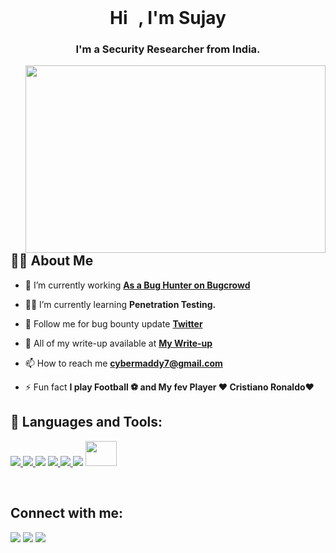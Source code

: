 <h1 align="center">Hi <img src="https://raw.githubusercontent.com/MartinHeinz/MartinHeinz/master/wave.gif" width="10px" height="300px">, I'm Sujay</h1>
<h3 align="center">I'm a Security Researcher from India.</h3>

<a href="#"><img width="480" height="300px" align="right" src="https://raw.githubusercontent.com/hackerspider1/hackerspider1/main/code.gif"/></a>

## 🙋‍♂️ About Me

- 🐞 I’m currently working **[As a Bug Hunter on Bugcrowd](https://www.bugcrowd.com/)**

- 👨‍💻 I’m currently learning **Penetration Testing.**

- 👯 Follow me for bug bounty update **[Twitter](https://twitter.com/TheLittleH4ck3r/)**

- 📓 All of my write-up available at **[My Write-up](https://TheLittleH4ck3r.medium.com/)**

- 📫 How to reach me **cybermaddy7@gmail.com**

- ⚡ Fun fact **I play Football ⚽ and My fev Player ❤️ Cristiano Ronaldo❤️**

## 🚀 Languages and Tools:

<p align="left"> 
    <a href="https://www.linux.org/" target="_blank"> <img src="https://img.icons8.com/color/48/000000/linux--v1.png"/> </a>
    <a href="https://www.python.org" target="_blank"> <img src="https://img.icons8.com/color/48/000000/python.png"/> </a> 
    <a href="https://www.gnu.org/software/bash/" target="_blank"> <img src="https://img.icons8.com/plasticine/50/000000/bash.png/"></a>
    <a href="https://www.javascript.com/" target="_blank"> <img src="https://img.icons8.com/color/48/fa314a/javascript.png"/> </a>
    <a href="https://www.cplusplus.com/doc/tutorial/" target="_blank"> <img src="https://img.icons8.com/color/48/fa314a/c-plus-plus-logo.png"/> </a>
    <a href="https://portswigger.net/burp" target="_blank"> <img src="https://img.icons8.com/ios-filled/48/fa314a/burp-suite.png"/></a>
    <a href="https://sqlmap.org/" target="_blank"> <img width="50" height="40px" src="https://upload.wikimedia.org/wikipedia/commons/4/4f/Sqlmap_logo.png"/></a>

</p>


<br/>

## Connect with me:
<p align="left">

<a href = "https://www.linkedin.com/in/sujay-hazra/"><img src="https://img.icons8.com/fluent/48/000000/linkedin.png"/></a>
<a href = "https://twitter.com/TheLittleH4ck3r"><img src="https://img.icons8.com/fluent/48/000000/twitter.png"/></a>
<a href = "https://www.instagram.com/thelittleh4ck3r/"><img src="https://img.icons8.com/fluent/48/000000/instagram-new.png"/></a>


